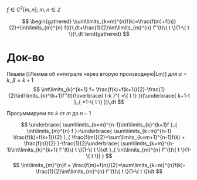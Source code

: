 $f \in C^{2}[m,n];\ m,n \in \mathbb{Z}$

$$
\begin{gathered}
\sum\limits_{k=m}^{n}f(k)=\frac{f(m)+f(n)}{2}+\int\limits_{m}^{n} f(t)\,dt+\frac{1}{2}\int\limits_{m}^{n} f''(t)\{ t \}(1-\{ t \})\,dt
\end{gathered}
$$
# Док-во

Пишем [[Лемма об интеграле через вторую производную|Lm]] для $\alpha=k,\ \beta=k+1$ 
$$
\int\limits_{k}^{k+1} f= \frac{f(k)+f(k+1)}{2}-\frac{1}{2}\int\limits_{k}^{k+1}f''(t)(\overbrace{ t-k }^{ =\{ t \} })(\underbrace{ k+1-t }_{ =1-\{ t \} })\,dt 
$$

Просуммируем по $k$ от $m$ до $n-1$

$$
\underbrace{ \sum\limits_{k=m}^{n-1}\int\limits_{k}^{k+1}f }_{ \int\limits_{m}^{n} f }=\underbrace{ \sum\limits_{k=m}^{n-1}  \frac{f(k)+f(k+1)}{2} }_{ \frac{f(m)}{2}+\sum\limits_{k=m+1}^{n-1}f(k) + \frac{f(n)}{2} }-\frac{1}{2}\underbrace{ \sum\limits_{k=m}^{n-1}\int\limits_{k}^{k+1} f''(t)\{ t \}(1-\{ t \})dt }_{ \int\limits_{m}^{n} f''(t)\{ t \}(1-\{ t \}) }
$$
$$
\int\limits_{m}^{n}f + \frac{f(m)+f(n)}{2}=\sum\limits_{k=m}^{n}f(k)-\frac{1}{2}\int\limits_{m}^{n} f''(t)\{ t \}(1-\{ t \})dt 
$$
